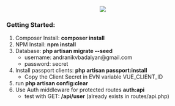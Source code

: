 <p align="center"><img src="http://andranikbadalyan.com/laravelpassportvueauth/img/logo.svg"></p>

<h3>Getting Started:</h3>
<ol>
  <li>Composer Install: <strong>composer install</strong></li>
  <li>NPM Install: <strong>npm install</strong></li>
  <li>
    Database: <strong>php artisan migrate --seed</strong>
    <ul>
        <li>username: andranikvbadalyan@gmail.com</li>
        <li>password: secret</li>
    </ul>
  </li>
  <li>
    Install passport clients: <strong>php artisan passport:install</strong>
    <ul>
        <li>Copy the Client Secret in EVN variable VUE_CLIENT_ID</li>
    </ul>
  </li>
  <li>run <strong>php artisan config:clear</strong></li>
  <li>
  Use Auth middleware for protected routes <strong>auth:api</strong>
    <ul>
        <li>test with GET: <strong>/api/user</strong> (already exists in routes/api.php)</li>
    </ul>
  </li>
</ol>